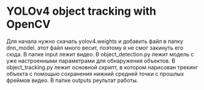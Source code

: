 # YOLOv4 object tracking with OpenCV
Для начала нужно скачать yolov4.weights и добавить файл в папку dnn_model. этот файл много весит, поэтому я не смог закинуть его сюда.
В папке input лежит видео.
В object_detection.py лежит модель с уже настроенными параметрами для обнаружения объектов.
В object_tracking.py лежит основной скрипт, в котором нарисован трекинг объекта с помощью сохранения нижний средней точки с прошлых фреймов видео.
В папке outputs реультат работы.

